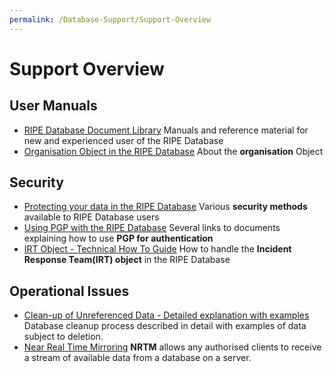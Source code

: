 ```yaml
---
permalink: /Database-Support/Support-Overview
---
```


# Support Overview
## User Manuals

* [RIPE Database Document Library](../introduction-to-the-RIPE-Database/RIPE-Database-Documentation-Overview.md#ripe-database-documentation-overview)
Manuals and reference material for new and experienced user of the RIPE Database
* [Organisation Object in the RIPE Database](../RPSL-Object-Types/Descriptions-of-Secondary-Objects.md#description-of-the-organisation-object)
About the **organisation** Object


## Security

* [Protecting your data in the RIPE Database](../Authorisation/Authorisation-Model.md#authorisation-model)
Various **security methods** available to RIPE Database users
* [Using PGP with the RIPE Database](../Authorisation/Using-the-Authorisation-Methods.md#pgp-key)
Several links to documents explaining how to use **PGP for authentication**
* [IRT Object - Technical How To Guide](../Authorisation/IRT-Object.md#irt-object)
How to handle the **Incident Response Team(IRT) object** in the RIPE Database



## Operational Issues

* [Clean-up of Unreferenced Data - Detailed explanation with examples](Clean-up-of-Unreferenced-Data.md#clean-up-of-unreferenced-data)
Database cleanup process described in detail with examples of data subject to deletion.
* [Near Real Time Mirroring](../RIPE-Database-Mirror/Near-Real-Time-Mirroring.md#near-real-time-Mirroring)
**NRTM** allows any authorised clients to receive a stream of available data from a database on a server.


